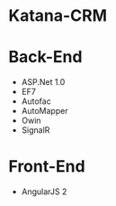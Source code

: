 # Katana-CRM

# Back-End
  * ASP.Net 1.0
  * EF7
  * Autofac
  * AutoMapper
  * Owin
  * SignalR
  
# Front-End
  * AngularJS 2
